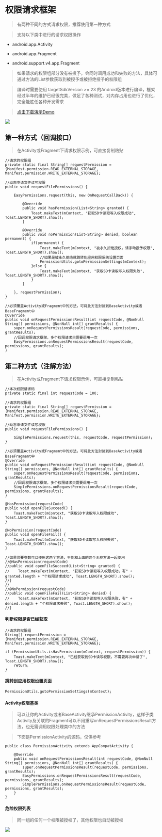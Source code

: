 # 权限请求框架

> 有两种不同的方式请求权限，推荐使用第一种方式

> 支持以下类中进行的请求权限操作

* android.app.Activity

* android.app.Fragment

* android.support.v4.app.Fragment

> 如果请求的权限组部分没有被授予，会同时调用成功和失败的方法，具体可通过方法的List参数获取到被授予或被拒绝授予的权限组

> 编译时需要使用 targetSdkVersion >= 23 的Android版本进行编译，框架经过半年的维护已经很完美，做足了各种测试，对内存占用也进行了优化，完全能胜任各种开发需求

> [点击下载演示Demo](https://raw.githubusercontent.com/getActivity/EasyPermissions/master/EasyPermissionsDemo.apk)

![](EasyPermissions.gif)

## 第一种方式（回调接口）

> 在Activity或Fragment下请求权限示例，可直接复制粘贴

    //请求的权限组
    private static final String[] requestPermission = {Manifest.permission.READ_EXTERNAL_STORAGE, Manifest.permission.WRITE_EXTERNAL_STORAGE};

    //动态申请文件读写权限
    public void requestFilePermissions() {

        EasyPermissions.request(this, new OnRequestCallBack() {
            
            @Override
            public void hasPermission(List<String> granted) {
                Toast.makeText(mContext, "获取SD卡读取写入权限成功", Toast.LENGTH_SHORT).show();
            }

            @Override
            public void noPermission(List<String> denied, boolean permanent) {
                if(permanent) {
                    Toast.makeText(mContext, "被永久拒绝授权，请手动授予权限", Toast.LENGTH_SHORT).show();
                    //如果是被永久拒绝就跳转到应用权限系统设置页面
                    PermissionUtils.gotoPermissionSettings(mContext);
                }else {
                    Toast.makeText(mContext, "获取SD卡读取写入权限失败", Toast.LENGTH_SHORT).show();
                }
            }

        }, requestPermission);
    }

    //必须覆盖Activity或Fragment中的方法，可将此方法封装到BaseActivity或者BaseFragment中
    @Override
    public void onRequestPermissionsResult(int requestCode, @NonNull String[] permissions, @NonNull int[] grantResults) {
        super.onRequestPermissionsResult(requestCode, permissions, grantResults);
        //回调权限请求框架，多个权限请求只需要调用一次
        EasyPermissions.onRequestPermissionsResult(requestCode, permissions, grantResults);
    }

## 第二种方式（注解方法）

> 在Activity或Fragment下请求权限示例，可直接复制粘贴

	//本次权限请求码
    private static final int requestCode = 100;

    //请求的权限组
    private static final String[] requestPermission = {Manifest.permission.READ_EXTERNAL_STORAGE, Manifest.permission.WRITE_EXTERNAL_STORAGE};

    //动态申请文件读写权限
    public void requestFilePermissions() {

        SimplePermissions.request(this, requestCode, requestPermission);
    }

    //必须覆盖Activity或Fragment中的方法，可将此方法封装到BaseActivity或者BaseFragment中
    @Override
    public void onRequestPermissionsResult(int requestCode, @NonNull String[] permissions, @NonNull int[] grantResults) {
        super.onRequestPermissionsResult(requestCode, permissions, grantResults);
        //回调权限请求框架，多个权限请求只需要调用一次
        SimplePermissions.onRequestPermissionsResult(requestCode, permissions, grantResults);
    }

    @HasPermission(requestCode)
    public void openFileSucceed() {
        Toast.makeText(mContext, "获取SD卡读取写入权限成功", Toast.LENGTH_SHORT).show();
    }

    @NoPermission(requestCode)
    public void openFileFail() {
        Toast.makeText(mContext, "获取SD卡读取写入权限失败", Toast.LENGTH_SHORT).show();
    }

    //如果需要参数可以使用这两个方法，不能和上面的两个无参方法一起使用
    //@HasPermission(requestCode)
    //public void openFileSucceed(List<String> granted) {
    //    Toast.makeText(mContext, "获取SD卡读取写入权限成功，有" + granted.length + "个权限请求成功", Toast.LENGTH_SHORT).show();
    //}
	//
    //@NoPermission(requestCode)
    //public void openFileFail(List<String> denied) {
    //    Toast.makeText(mContext, "获取SD卡读取写入权限失败，有" + denied.length + "个权限请求失败", Toast.LENGTH_SHORT).show();
    //}

#### 判断权限是否已经获取

    //请求的权限组
    String[] requestPermission = {Manifest.permission.READ_EXTERNAL_STORAGE, Manifest.permission.WRITE_EXTERNAL_STORAGE};

    if (PermissionUtils.isHasPermission(mContext, requestPermission)) {
        Toast.makeText(mContext, "已经获取到SD卡读写权限，不需要再次申请了", Toast.LENGTH_SHORT).show();
        return;
    }

#### 跳转到应用权限设置页面

    PermissionUtils.gotoPermissionSettings(mContext);

#### Activity权限基类

> 可以让你的Activity或者BaseActivity继承PermissionActivity，这样子类Activity及关联的Fragment可以不用重写onRequestPermissionsResult方法，也无需调用权限处理类中的方法

> 下面是PermissionActivity的源码，仅供参考

    public class PermissionActivity extends AppCompatActivity {

        @Override
        public void onRequestPermissionsResult(int requestCode, @NonNull String[] permissions, @NonNull int[] grantResults) {
            super.onRequestPermissionsResult(requestCode, permissions, grantResults);
            EasyPermissions.onRequestPermissionsResult(requestCode, permissions, grantResults);
            SimplePermissions.onRequestPermissionsResult(requestCode, permissions, grantResults);
        }
    }

#### 危险权限列表

> 同一组的任何一个权限被授权了，其他权限也自动被授权

![](DangerousPermissions.png)
